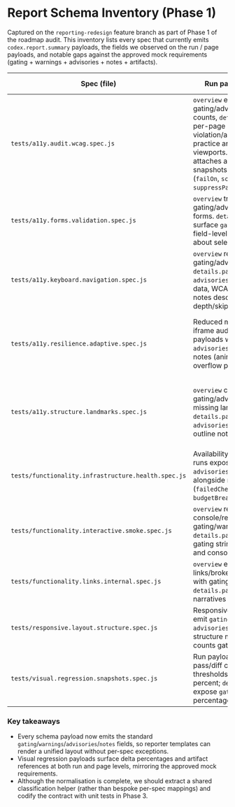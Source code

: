 # Report Schema Inventory (Phase 1)

Captured on the `reporting-redesign` feature branch as part of Phase 1 of the roadmap audit. This inventory lists every spec that currently emits `codex.report.summary` payloads, the fields we observed on the run / page payloads, and notable gaps against the approved mock requirements (gating + warnings + advisories + notes + artifacts).

| Spec (file) | Run payload highlights | Page payload highlights | Observed gaps / follow‑ups |
| --- | --- | --- | --- |
| `tests/a11y.audit.wcag.spec.js` | `overview` exposes totals for gating/advisory/best-practice counts, `details.pages` include per-page violation/advisory/best-practice arrays plus `notes` and viewports. Run payload also attaches aggregated violation snapshots and metadata (`failOn`, `scope`, `suppressPageEntries`). | Per-page payloads include `gatingViolations`, `advisoriesList`, `bestPracticesList`, `notes`, per-node snapshots, and stability/http status metadata. | Naming already aligns with “Gating WCAG violations”. No gaps noted. |
| `tests/a11y.forms.validation.spec.js` | `overview` tracks totals for gating/advisory findings and forms. `details.forms` now surface `gating`, `advisories`, field-level issues, and notes about selector coverage. | Per-form payload uses `gatingIssues`, `advisories`, `fields`, and `notes` collections. | ✅ Notes capture coverage context; no further action. |
| `tests/a11y.keyboard.navigation.spec.js` | `overview` reports counts for gating/advisories/skip links. `details.pages` include `gating`, `advisories`, focus sequence data, WCAG references, and notes describing traversal depth/skip links. | Page payload provides `gatingIssues`, `advisories`, focus counts, skip link info, and notes. | ✅ Structured for reporter templates. |
| `tests/a11y.resilience.adaptive.spec.js` | Reduced motion, reflow, and iframe audits emit run payloads with `gating`, `advisories`, and scenario notes (animation counts, overflow px, iframe mix). | Page payloads surface `gatingIssues`, `advisories`, scenario findings, and notes for analytics. | ✅ Structured; no gaps. |
| `tests/a11y.structure.landmarks.spec.js` | `overview` counts gating/advisory totals and missing landmarks; `details.pages` expose `gating`, `advisories`, heading data, and outline notes. | Page payload carries `gatingIssues`, `advisories`, heading outline, and notes on outline depth/skip counts. | ✅ Structured; no gaps. |
| `tests/functionality.infrastructure.health.spec.js` | Availability/HTTP/Performance runs expose `gating`, `warnings`, `advisories`, and `notes` alongside metrics (`failedChecks`, `budgetBreaches`). | Page payload mirrors the normalised fields with existing metrics retained. | ✅ Normalised. |
| `tests/functionality.interactive.smoke.spec.js` | `overview` reports console/resource totals plus gating/warning counts; `details.pages` enumerate gating strings, warning notes, and console/resource tallies. | Page payload exports `gating`, `warnings`, `notes`, and sampled console/resource artifacts. | ✅ Normalised (console/resource failures filed as gating issues). |
| `tests/functionality.links.internal.spec.js` | `overview` exposes total links/broken counts and pages with gating issues; `details.pages` provide gating narratives and sampling notes. | Page payload supplies counts, gating notes, and broken link samples. | ✅ Normalised. |
| `tests/responsive.layout.structure.spec.js` | Responsive structure/WP runs emit `gating`, `warnings`, `advisories`, `notes`, and structure metrics; overview counts gating/warning pages. | Page payloads mirror the normalised fields plus load/structure metrics. | ✅ Normalised. |
| `tests/visual.regression.snapshots.spec.js` | Run payload `overview` tracks pass/diff counts, gating totals, thresholds, and max delta percent; `details.pages` expose `gating`, `notes`, delta percentages, and artifact refs. | Page payload includes diff metrics, artifact names, gating arrays, and notes for passes/diffs. | ✅ Normalised; artifacts and delta percentages ready for templates. |

### Key takeaways

- Every schema payload now emits the standard `gating`/`warnings`/`advisories`/`notes` fields, so reporter templates can render a unified layout without per-spec exceptions.
- Visual regression payloads surface delta percentages and artifact references at both run and page levels, mirroring the approved mock requirements.
- Although the normalisation is complete, we should extract a shared classification helper (rather than bespoke per-spec mappings) and codify the contract with unit tests in Phase 3.
